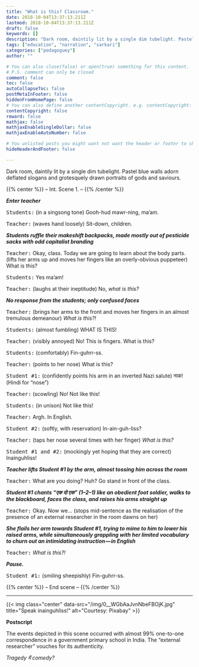 ```yaml
---
title: "What is this? Classroom."
date: 2018-10-04T13:37:13.211Z
lastmod: 2018-10-04T13:37:13.211Z
draft: false
keywords: []
description: "Dark room, daintily lit by a single dim tubelight. Pastel blue walls adorn deflated slogans and grotesquely drawn portraits of gods and saviours."
tags: ["education", "narration", "sarkari"]
categories: ["pedagoguey"]
author: ""

# You can also close(false) or open(true) something for this content.
# P.S. comment can only be closed
comment: false
toc: false
autoCollapseToc: false
postMetaInFooter: false
hiddenFromHomePage: false
# You can also define another contentCopyright. e.g. contentCopyright: "This is another copyright."
contentCopyright: false
reward: false
mathjax: false
mathjaxEnableSingleDollar: false
mathjaxEnableAutoNumber: false

# You unlisted posts you might want not want the header or footer to show
hideHeaderAndFooter: false

---
```

Dark room, daintily lit by a single dim tubelight. Pastel blue walls adorn deflated slogans and grotesquely drawn portraits of gods and saviours.
<!--more-->
{{% center %}}
– Int. Scene 1. –
{{% /center %}}

**_Enter teacher_**

<kbd>Students:</kbd> (in a singsong tone) Gooh-hud mawr-ning, ma’am.

<kbd>Teacher:</kbd> (waves hand loosely) Sit-down, children.

**_Students ruffle their makeshift backpacks, made mostly out of pesticide sacks with odd capitalist branding_**

<kbd>Teacher:</kbd> Okay, class. Today we are going to learn about the body parts. (lifts her arms up and moves her fingers like an overly-obvious puppeteer) What is this?

<kbd>Students:</kbd> Yes ma’am!

<kbd>Teacher:</kbd> (laughs at their ineptitude) No, _what is this?_

**_No response from the students; only confused faces_**

<kbd>Teacher:</kbd> (brings her arms to the front and moves her fingers in an almost tremulous demeanour) _What is this?!_

<kbd>Students:</kbd> (almost fumbling) WHAT IS THIS!

<kbd>Teacher:</kbd> (visibly annoyed) No! This is fingers. What is this?

<kbd>Students:</kbd> (comfortably) Fin-guhrr-ss.

<kbd>Teacher:</kbd> (points to her nose) What is this?

<kbd>Student #1:</kbd> (confidently points his arm in an inverted Nazi salute) नाक! (Hindi for “nose”)

<kbd>Teacher:</kbd> (scowling) No! Not like this!

<kbd>Students:</kbd> (in unison) Not like this!

<kbd>Teacher:</kbd> Argh. In English.

<kbd>Student #2:</kbd> (softly, with reservation) In-ain-guh-liss?

<kbd>Teacher:</kbd> (taps her nose several times with her finger) _What is this?_

<kbd>Student #1 and #2:</kbd> (mockingly yet hoping that they are correct) Inainguhliss!

**_Teacher lifts Student #1 by the arm, almost tossing him across the room_**

<kbd>Teacher:</kbd> What are you doing? Huh? Go stand in front of the class.

**_Student #1 chants “एक दो एक” (1–2–1) like an obedient foot soldier, walks to the blackboard, faces the class, and raises his arms straight up_**

<kbd>Teacher:</kbd> Okay. Now we… (stops mid-sentence as the realisation of the presence of an external researcher in the room dawns on her)

**_She flails her arm towards Student #1, trying to mime to him to lower his raised arms, while simultaneously grappling with her limited vocabulary to churn out an intimidating instruction — in English_**

<kbd>Teacher:</kbd> _What is this?!_

**_Pause._**

<kbd>Student #1:</kbd> (smiling sheepishly) Fin-guhrr-ss.

{{% center %}}
– End scene –
{{% /center %}}

---

{{< img class="center" data-src="/img/0__WGbAaJvnNbeFBOjK.jpg" title="Speak inainguhliss!" alt="Courtesy: Pixabay" >}}

**Postscript**

The events depicted in this scene occurred with almost 99% one-to-one correspondence in a government primary school in India. The “external researcher” vouches for its authenticity. 

_Tragedy में comedy?_